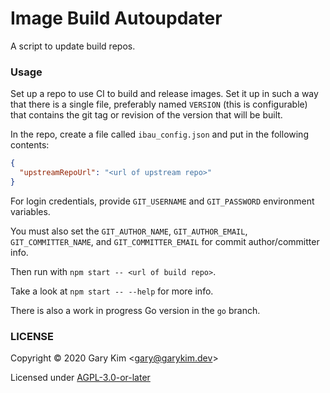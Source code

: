 # Image Build Autoupdater

A script to update build repos.

### Usage

Set up a repo to use CI to build and release images. Set it up in such a way that there is a single file, preferably named `VERSION` (this is configurable) that contains the git tag or revision of the version that will be built.

In the repo, create a file called `ibau_config.json` and put in the following contents:
```json
{
  "upstreamRepoUrl": "<url of upstream repo>"
}
```

For login credentials, provide `GIT_USERNAME` and `GIT_PASSWORD` environment variables. 

You must also set the `GIT_AUTHOR_NAME`, `GIT_AUTHOR_EMAIL`, `GIT_COMMITTER_NAME`, and `GIT_COMMITTER_EMAIL` for commit author/committer info.

Then run with `npm start -- <url of build repo>`.

Take a look at `npm start -- --help` for more info.

There is also a work in progress Go version in the `go` branch.

### LICENSE

Copyright &copy; 2020 Gary Kim &lt;<gary@garykim.dev>&gt;

Licensed under [AGPL-3.0-or-later](LICENSE)

